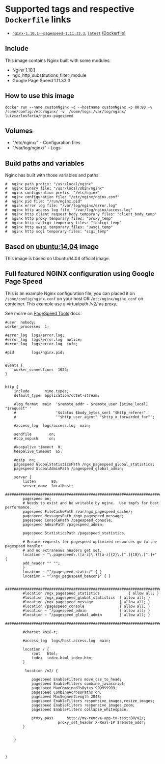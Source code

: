 # Supported tags and respective ```Dockerfile``` links

* [```nginx-1.10.1--pagespeed-1.11.33.3```](https://github.com/docker-gallery/nginx-pagespeed/blob/master/Dockerfile), [```latest```](https://github.com/docker-gallery/nginx-pagespeed/blob/master/Dockerfile) [(Dockerfile)](https://github.com/docker-gallery/nginx-pagespeed/blob/master/Dockerfile)

## Include
This image contains Nginx built with some modules:
* Nginx 1.10.1
* ngx_http_substitutions_filter_module
* Google Page Speed  1.11.33.3

## How to use this image

```
docker run --name customNginx -d --hostname customNginx -p 80:80 -v /some/config:/etc/nginx/ -v  /some/logs:/var/log/nginx/ luizcarlosfaria/nginx-pagespeed
```

## Volumes
* "/etc/nginx/" - Configuration files
* "/var/log/nginx/" - Logs

## Build paths and variables
Nginx has built with those variables and paths:
```
#  nginx path prefix: "/usr/local/nginx"
#  nginx binary file: "/usr/local/sbin/nginx"
#  nginx configuration prefix: "/etc/nginx"
#  nginx configuration file: "/etc/nginx/nginx.conf"
#  nginx pid file: "/run/nginx.pid"
#  nginx error log file: "/var/log/nginx/error.log"
#  nginx http access log file: "/var/log/nginx/access.log"
#  nginx http client request body temporary files: "client_body_temp"
#  nginx http proxy temporary files: "proxy_temp"
#  nginx http fastcgi temporary files: "fastcgi_temp"
#  nginx http uwsgi temporary files: "uwsgi_temp"
#  nginx http scgi temporary files: "scgi_temp"
```

## Based on [ubuntu:14.04](https://hub.docker.com/_/ubuntu/) image
This image is based on Ubuntu:14.04 official image.

## Full featured NGINX configuration using Google Page Speed
This is an example Nginx configuration file, you can placed it on ```/some/config/nginx.conf``` on your host OR ```/etc/nginx/nginx.conf``` on container.
This example use a virtualpath /v2/ as proxy.

See morre on [PageSpeed Tools](https://developers.google.com/speed/pagespeed/module/filter-head-add) docs.

```
#user  nobody;
worker_processes  1;

#error_log  logs/error.log;
#error_log  logs/error.log  notice;
#error_log  logs/error.log  info;

#pid        logs/nginx.pid;


events {
    worker_connections  1024;
}


http {
    include       mime.types;
    default_type  application/octet-stream;

    #log_format  main  '$remote_addr - $remote_user [$time_local] "$request" '
    #                  '$status $body_bytes_sent "$http_referer" '
    #                  '"$http_user_agent" "$http_x_forwarded_for"';

    #access_log  logs/access.log  main;

    sendfile        on;
    #tcp_nopush     on;

    #keepalive_timeout  0;
    keepalive_timeout  65;

    #gzip  on;
	pagespeed GlobalStatisticsPath /ngx_pagespeed_global_statistics;
	pagespeed GlobalAdminPath /pagespeed_global_admin;

    server {
        listen       80;
        server_name  localhost;
		####################################################################################################
		pagespeed on;
		# Needs to exist and be writable by nginx.  Use tmpfs for best performance.
		pagespeed FileCachePath /var/ngx_pagespeed_cache/;
		pagespeed MessagesPath /ngx_pagespeed_message;
		pagespeed ConsolePath /pagespeed_console;
		pagespeed AdminPath /pagespeed_admin;
		
		pagespeed StatisticsPath /pagespeed_statistics;

		# Ensure requests for pagespeed optimized resources go to the pagespeed handler
		# and no extraneous headers get set.
		location ~ "\.pagespeed\.([a-z]\.)?[a-z]{2}\.[^.]{10}\.[^.]+" {
		add_header "" "";
		}
		location ~ "^/pagespeed_static/" { }
		location ~ "^/ngx_pagespeed_beacon$" { }		
		
		####################################################################################################
		#location /ngx_pagespeed_statistics 			{ allow all; }
		#location /ngx_pagespeed_global_statistics 	{ allow all; }
		#location /ngx_pagespeed_message 			{ allow all; }
		#location /pagespeed_console 				{ allow all; }
		#location ~ ^/pagespeed_admin 				{ allow all; }
		#location ~ ^/pagespeed_global_admin 		{ allow all; }
		####################################################################################################

        #charset koi8-r;

        #access_log  logs/host.access.log  main;

        location / {
            root   html;
            index  index.html index.htm;
        }

		 location /v2/ {

			pagespeed EnableFilters move_css_to_head;
			pagespeed EnableFilters combine_javascript;
			pagespeed MaxCombinedJsBytes 999999999;
			pagespeed CombineAcrossPaths on;
			pagespeed MaxSegmentLength 2048;
			pagespeed EnableFilters responsive_images,resize_images;
			pagespeed EnableFilters responsive_images_zoom;
			pagespeed EnableFilters collapse_whitespace;
            
			proxy_pass      http://my-remove-app-to-test:80/v2/;
                        proxy_set_header X-Real-IP $remote_addr;
		}

        
    }

   

}

```
